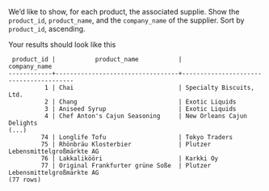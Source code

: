 
We’d like to show, for each product, the associated supplie. Show the
`product_id`, `product_name`, and the `company_name` of the supplier. Sort by
`product_id`, ascending.


Your results should look like this

```
 product_id |           product_name           |              company_name
------------+----------------------------------+----------------------------------------
          1 | Chai                             | Specialty Biscuits, Ltd.
          2 | Chang                            | Exotic Liquids
          3 | Aniseed Syrup                    | Exotic Liquids
          4 | Chef Anton's Cajun Seasoning     | New Orleans Cajun Delights
(...)
         74 | Longlife Tofu                    | Tokyo Traders
         75 | Rhönbräu Klosterbier             | Plutzer Lebensmittelgroßmärkte AG
         76 | Lakkalikööri                     | Karkki Oy
         77 | Original Frankfurter grüne Soße  | Plutzer Lebensmittelgroßmärkte AG
(77 rows)
```